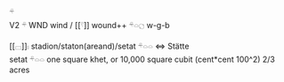 𓍬  
V2 𓍬 WND wind / [[𓍢]] wound++ 𓍬𓏏𓐎 w-g-b  


[[𓊌]]𓏤 stadion/staton(areand)/setat 𓍬𓏏𓏏 ⇔ Stätte  
setat 𓍬𓏏𓏏  one square khet, or 10,000 square cubit (cent*cent 100^2) 2/3 acres  